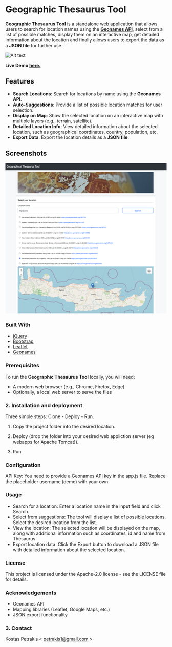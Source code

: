 # Geographic Thesaurus Tool

**Geographic Thesaurus Tool** is a standalone web application that allows users to search for location names using the **[Geonames API](https://www.geonames.org/export/web-services.html)**, select from a list of possible matches, display them on an interactive map, get detailed information about the location and finally allows users to export the data as a **JSON file** for further use.

![Alt text](img/geographicthesaurus.gif)

**Live Demo [here.](https://petrakis.info/GeographicThesaurusTool/)**

## Features

- **Search Locations**: Search for locations by name using the **Geonames API**.
- **Auto-Suggestions**: Provide a list of possible location matches for user selection.
- **Display on Map**: Show the selected location on an interactive map with multiple layers (e.g., terrain, satellite).
- **Detailed Location Info**: View detailed information about the selected location, such as geographical coordinates, country, population, etc.
- **Export Data**: Export the location details as a **JSON file**.

## Screenshots

![Alt text](img/screen1.png)

### Built With

* [jQuery](https://jquery.com/)
* [Bootstrap](https://getbootstrap.com/)
* [Leaflet](https://leafletjs.com/)
* [Geonames](https://www.geonames.org/v3/)

### Prerequisites

To run the **Geographic Thesaurus Tool** locally, you will need:

- A modern web browser (e.g., Chrome, Firefox, Edge)
- Optionally, a local web server to serve the files

### 2. Installation and deployment ###

Three simple steps: Clone - Deploy - Run.

1. Copy the project folder into the desired location. 

2. Deploy (drop the folder into your desired web appliction server (eg webapps for Apache Tomcat)).

3. Run 

### Configuration
API Key: You need to provide a Geonames API key in the app.js file. Replace the placeholder username (demo) with your own:


### Usage
- Search for a location: Enter a location name in the input field and click Search.
- Select from suggestions: The tool will display a list of possible locations. Select the desired location from the list.
- View the location: The selected location will be displayed on the map, along with additional information such as coordinates, id and name from Thesaurus.
- Export location data: Click the Export button to download a JSON file with detailed information about the selected location.

### License
This project is licensed under the Apache-2.0 license - see the LICENSE file for details.

### Acknowledgements
- Geonames API
- Mapping libraries (Leaflet, Google Maps, etc.)
- JSON export functionality

### 3. Contact ### 

Kostas Petrakis < petrakis1@gmail.com >
